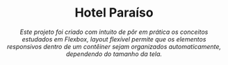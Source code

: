 <h1 align="center">Hotel Paraíso</h1>

<p align="center"><i>Este projeto foi criado com intuito de pôr em prática os conceitos estudados em Flexbox, layout flexível permite que os elementos responsivos dentro de um contêiner sejam organizados automaticamente, dependendo do tamanho da tela.</i></p>
